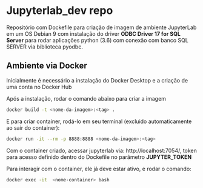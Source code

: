 # Jupyterlab_dev repo

Repositório com Dockefile para criação de imagem de ambiente JupyterLab em um OS Debian 9 com instalação do driver **ODBC Driver 17 for SQL Server** para rodar aplicações python (3.6) com conexão com banco SQL SERVER via biblioteca pyodbc.

## Ambiente via Docker

Inicialmente é necessário a instalação do Docker Desktop e a criação de uma conta no Docker Hub

Após a instalação, rodar o comando abaixo para criar a imagem

```bash
docker build -t <nome-da-imagem>:<tag> .
```

E para criar container, rodá-lo em seu terminal (excluido automaticamente ao sair do container):

```bash
docker run -it --rm -p 8888:8888 <nome-da-imagem>:<tag>
```

Com o container criado, acessar jupyterlab via: http://localhost:7054/, token para acesso definido dentro do Dockefile no parâmetro **JUPYTER_TOKEN**

Para interagir com o container, ele já deve estar ativo, e rodar o comando:

```bash
docker exec -it  <nome-container> bash
```
